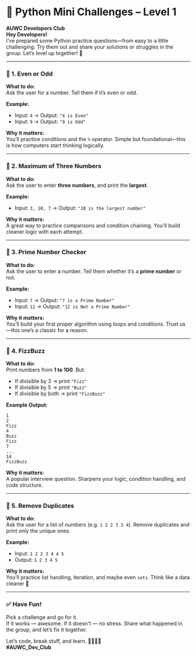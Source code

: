# 🧠 Python Mini Challenges – Level 1  
**AUWC Developers Club**  
**Hey Developers!**  
I’ve prepared some Python practice questions—from easy to a little challenging. Try them out and share your solutions or struggles in the group. Let’s level up together! 🚀

---

### 🔹 1. Even or Odd  
**What to do:**  
Ask the user for a number. Tell them if it’s even or odd.

**Example:**  
- Input: `4` → Output: `"4 is Even"`  
- Input: `9` → Output: `"9 is Odd"`

**Why it matters:**  
You’ll practice conditions and the `%` operator. Simple but foundational—this is how computers start thinking logically.

---

### 🔹 2. Maximum of Three Numbers  
**What to do:**  
Ask the user to enter **three numbers**, and print the **largest**.

**Example:**  
- Input: `3, 10, 7` → Output: `"10 is the largest number"`

**Why it matters:**  
A great way to practice comparisons and condition chaining. You'll build cleaner logic with each attempt.

---

### 🔹 3. Prime Number Checker  
**What to do:**  
Ask the user to enter a number. Tell them whether it’s a **prime number** or not.

**Example:**  
- Input: `7` → Output: `"7 is a Prime Number"`  
- Input: `12` → Output: `"12 is Not a Prime Number"`

**Why it matters:**  
You’ll build your first proper algorithm using loops and conditions. Trust us—this one’s a classic for a reason.

---

### 🔹 4. FizzBuzz  
**What to do:**  
Print numbers from **1 to 100**. But:
- If divisible by 3 → print `"Fizz"`  
- If divisible by 5 → print `"Buzz"`  
- If divisible by both → print `"FizzBuzz"`

**Example Output:**  
```
1  
2  
Fizz  
4  
Buzz  
Fizz  
7  
...  
14  
FizzBuzz
```

**Why it matters:**  
A popular interview question. Sharpens your logic, condition handling, and code structure.

---

### 🔹 5. Remove Duplicates  
**What to do:**  
Ask the user for a list of numbers (e.g. `1 2 2 3 3 4`). Remove duplicates and print only the unique ones.

**Example:**  
- Input: `1 2 2 3 4 4 5`  
- Output: `1 2 3 4 5`

**Why it matters:**  
You’ll practice list handling, iteration, and maybe even `sets`. Think like a data cleaner 🧼

---

### ✅ Have Fun!  
Pick a challenge and go for it.  
If it works — awesome. If it doesn't — no stress. Share what happened in the group, and let’s fix it together.

Let’s code, break stuff, and learn. 🧑🏾‍💻🔥  
**#AUWC_Dev_Club**  
